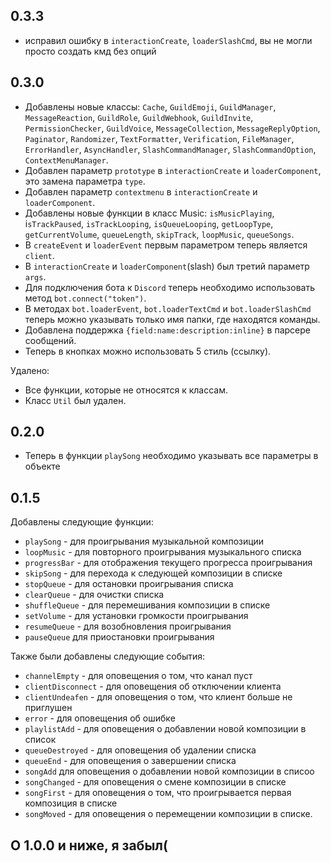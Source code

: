 ## 0.3.3

- исправил ошибку в `interactionCreate`, `loaderSlashCmd`, вы не могли просто создать кмд без опций

## 0.3.0

- Добавлены новые классы: `Cache`, `GuildEmoji`, `GuildManager`, `MessageReaction`, `GuildRole`, `GuildWebhook`, `GuildInvite`, `PermissionChecker`, `GuildVoice`, `MessageCollection`, `MessageReplyOption`, `Paginator`, `Randomizer`, `TextFormatter`, `Verification`, `FileManager`, `ErrorHandler`, `AsyncHandler`, `SlashCommandManager`, `SlashCommandOption`, `ContextMenuManager`.
- Добавлен параметр `prototype` в `interactionCreate` и `loaderComponent`, это замена параметра `type`.
- Добавлен параметр `contextmenu` в `interactionCreate` и `loaderComponent`.
- Добавлены новые функции в класс Music: `isMusicPlaying`, i`sTrackPaused`, `isTrackLooping`, `isQueueLooping`, `getLoopType`, `getCurrentVolume`, `queueLength`, `skipTrack`, `loopMusic`, `queueSongs`.
- В `createEvent` и `loaderEvent` первым параметром теперь является `client`.
- В `interactionCreate` и `loaderComponent`(slash) был  третий параметр `args`.
- Для подключения бота к `Discord` теперь необходимо использовать метод `bot.connect("token")`.
- В методах `bot.loaderEvent`, `bot.loaderTextCmd` и `bot.loaderSlashCmd` теперь можно указывать только имя папки, где находятся команды.
- Добавлена поддержка `{field:name:description:inline}` в парсере сообщений.
- Теперь в кнопках можно использовать 5 стиль (ссылку).

Удалено:
- Все функции, которые не относятся к классам.
- Класс `Util` был удален.


## 0.2.0

- Теперь в функции `playSong` необходимо указывать все параметры в объекте

## 0.1.5

Добавлены следующие функции:
- `playSong` - для проигрывания музыкальной композиции
- `loopMusic` - для повторного проигрывания музыкального списка
- `progressBar` - для отображения текущего прогресса проигрывания
- `skipSong` - для перехода к следующей композиции в списке
- `stopQueue` - для остановки проигрывания списка
- `clearQueue` - для очистки списка
- `shuffleQueue` - для перемешивания композиции в списке
- `setVolume` - для установки громкости проигрывания
- `resumeQueue` - для возобновления проигрывания
- `pauseQueue` для приостановки проигрывания

Также были добавлены следующие события:
- `channelEmpty` - для оповещения о том, что канал пуст
- `clientDisconnect` - для оповещения об отключении клиента
- `clientUndeafen` - для оповещения о том, что клиент больше не приглушен
- `error` - для оповещения об ошибке
- `playlistAdd` - для оповещения о добавлении новой композиции в список
- `queueDestroyed` - для оповещения об удалении списка
- `queueEnd` - для оповещения о завершении списка
- `songAdd` для оповещения о добавлении новой композиции в списоо
- `songChanged` - для оповещения о смене композиции в списке
- `songFirst` - для оповещения о том, что проигрывается первая композиция в списке
- `songMoved` - для оповещения о перемещении композиции в списке.

## О 1.0.0 и ниже, я забыл(